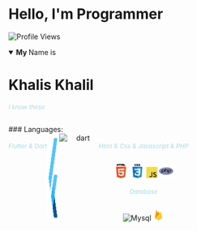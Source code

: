# Hello, I'm Programmer

![Profile Views](https://komarev.com/ghpvc/?username=Baranaghaa&color=blueviolet)


<details open="true">
  <summary><b>My </b>Name is</summary>
  <h1>Khalis Khalil</h1>
</details>

<h6 style="color: lightblue; font-size: 12px">I know these</h6> ### Languages:

<div style="text-align:center; display:flex;">
  <h6 style="color: lightblue; font-size: 12px">Flutter & Dart</h6>
<img alt="flutter" width="24px" src="https://raw.githubusercontent.com/github/explore/80688e429a7d4ef2fca1e82350fe8e3517d3494d/topics/flutter/flutter.png"/>
<img alt="dart" width="78px" src="https://www.vectorlogo.zone/logos/dartlang/dartlang-official.svg"/>
<div/>
<h6 style="color: lightblue; font-size: 12px">Html & Css & Javascript & PHP</h6>
<img alt="HTML5" width="28px" src="https://raw.githubusercontent.com/github/explore/80688e429a7d4ef2fca1e82350fe8e3517d3494d/topics/html/html.png" />
<img alt="css" width="28px" src="https://raw.githubusercontent.com/github/explore/80688e429a7d4ef2fca1e82350fe8e3517d3494d/topics/css/css.png" />
<img alt="JavaScript" width="22px" src="https://raw.githubusercontent.com/github/explore/80688e429a7d4ef2fca1e82350fe8e3517d3494d/topics/javascript/javascript.png" />
<img alt="php" width="28px" src="https://raw.githubusercontent.com/github/explore/80688e429a7d4ef2fca1e82350fe8e3517d3494d/topics/php/php.png" />

<h6 style="color: lightblue; font-size: 12px">Database</h6>
<img alt="Mysql" width="80" src="https://www.vectorlogo.zone/logos/mysql/mysql-horizontal.svg" />
<img alt="firebase" width="22px" src="https://raw.githubusercontent.com/github/explore/80688e429a7d4ef2fca1e82350fe8e3517d3494d/topics/firebase/firebase.png" />
<br/>

